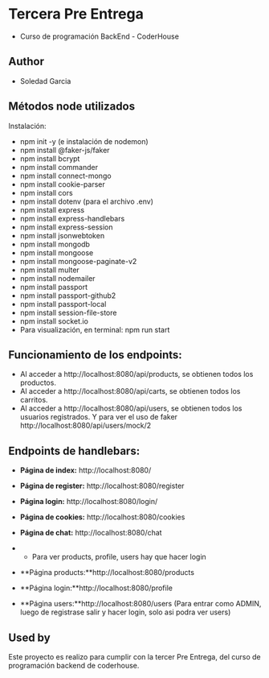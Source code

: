 # Tercera Pre Entrega

- Curso de programación BackEnd - CoderHouse

## Author

- Soledad Garcia

## Métodos node utilizados 

Instalación:

* npm init -y (e instalación de nodemon)
* npm install @faker-js/faker
* npm install bcrypt
* npm install commander
* npm install connect-mongo
* npm install cookie-parser
* npm install cors
* npm install dotenv (para el archivo .env)
* npm install express
* npm install express-handlebars
* npm install express-session
* npm install jsonwebtoken
* npm install mongodb
* npm install mongoose
* npm install mongoose-paginate-v2
* npm install multer
* npm install nodemailer
* npm install passport
* npm install passport-github2
* npm install passport-local
* npm install session-file-store
* npm install socket.io
* Para visualización, en terminal: npm run start

## Funcionamiento de los endpoints:

* Al acceder a http://localhost:8080/api/products, se obtienen todos los productos.
* Al acceder a http://localhost:8080/api/carts, se obtienen todos los carritos.
* Al acceder a http://localhost:8080/api/users, se obtienen todos los usuarios registrados. Y para ver el uso de faker http://localhost:8080/api/users/mock/2

## Endpoints de handlebars:

- **Página de index:** http://localhost:8080/
- **Página de register:** http://localhost:8080/register
- **Página login:** http://localhost:8080/login/
- **Página de cookies:** http://localhost:8080/cookies
- **Página de chat:** http://localhost:8080/chat

- * Para ver products, profile, users hay que hacer login
- **Página products:**http://localhost:8080/products
- **Página login:**http://localhost:8080/profile
- **Página users:**http://localhost:8080/users
(Para entrar como ADMIN, luego de registrase salir y hacer login, solo asi podra ver users)

## Used by

Este proyecto es realizo para cumplir con la tercer Pre Entrega, del curso de programación backend de coderhouse.